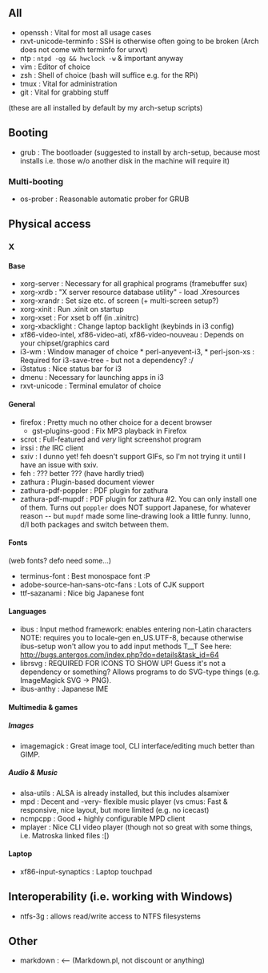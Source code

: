 All
---

  * openssh                 : Vital for most all usage cases
  * rxvt-unicode-terminfo   : SSH is otherwise often going to be broken (Arch does
                          not come with terminfo for urxvt)
  * ntp                     : `ntpd -qg && hwclock -w` & important anyway
  * vim                     : Editor of choice
  * zsh                     : Shell of choice (bash will suffice e.g. for the RPi)
  * tmux                    : Vital for administration
  * git                     : Vital for grabbing stuff

(these are all installed by default by my arch-setup scripts)


Booting
-------

  * grub : The bootloader (suggested to install by arch-setup, because most
       installs i.e. those w/o another disk in the machine will require it)


### Multi-booting

  * os-prober : Reasonable automatic prober for GRUB


Physical access
---------------

### X

#### Base

  * xorg-server         : Necessary for all graphical programs (framebuffer sux)
  * xorg-xrdb           : "X server resource database utility" - load .Xresources
  * xorg-xrandr         : Set size etc. of screen (+ multi-screen setup?)
  * xorg-xinit          : Run .xinit on startup
  * xorg-xset           : For xset b off (in .xinitrc)
  * xorg-xbacklight     : Change laptop backlight (keybinds in i3 config)
  * xf86-video-intel,
    xf86-video-ati,
    xf86-video-nouveau  : Depends on your chipset/graphics card
  * i3-wm               : Window manager of choice
        * perl-anyevent-i3,
        * perl-json-xs    : Required for i3-save-tree - but not a dependency? :/
  * i3status            : Nice status bar for i3
  * dmenu               : Necessary for launching apps in i3
  * rxvt-unicode        : Terminal emulator of choice


#### General

  * firefox             : Pretty much no other choice for a decent browser
      * gst-plugins-good : Fix MP3 playback in Firefox
  * scrot               : Full-featured and *very* light screenshot program
  * irssi               : *the* IRC client
  * sxiv                : I dunno yet! feh doesn't support GIFs, so I'm not trying
                      it until I have an issue with sxiv.
  * feh                 : ??? better ??? (have hardly tried)
  * zathura             : Plugin-based document viewer
  * zathura-pdf-poppler : PDF plugin for zathura
  * zathura-pdf-mupdf   : PDF plugin for zathura #2. You can only install one of
                      them. Turns out `poppler` does NOT support Japanese, for
                      whatever reason -- but `mupdf` made some line-drawing
                      look a little funny. Iunno, d/l both packages and switch
                      between them.


#### Fonts

(web fonts? defo need some...)
  * terminus-font                   : Best monospace font :P
  * adobe-source-han-sans-otc-fans  : Lots of CJK support
  * ttf-sazanami                    : Nice big Japanese font


#### Languages

  * ibus        : Input method framework: enables entering non-Latin characters
NOTE: requires you to locale-gen en_US.UTF-8, because otherwise ibus-setup
      won't allow you to add input methods T__T
      See here: http://bugs.antergos.com/index.php?do=details&task_id=64
  * librsvg     : REQUIRED FOR ICONS TO SHOW UP! Guess it's not a dependency or
              something? Allows programs to do SVG-type things (e.g.
              ImageMagick SVG -> PNG).
  * ibus-anthy  : Japanese IME


#### Multimedia & games

##### Images

  * imagemagick : Great image tool, CLI interface/editing much better than GIMP.


##### Audio & Music

  * alsa-utils  : ALSA is already installed, but this includes alsamixer
  * mpd         : Decent and -very- flexible music player
(vs cmus:  Fast & responsive, nice layout, but more limited (e.g. no icecast)
  * ncmpcpp     : Good + highly configurable MPD client
  * mplayer     : Nice CLI video player (though not so great with some things, i.e.
              Matroska linked files :[)


#### Laptop

  * xf86-input-synaptics    : Laptop touchpad


Interoperability (i.e. working with Windows)
--------------------------------------------

  * ntfs-3g : allows read/write access to NTFS filesystems


Other
-----

  * markdown    : <-- (Markdown.pl, not discount or anything)
